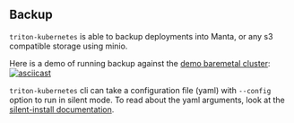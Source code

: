 ## Backup

`triton-kubernetes` is able to backup deployments into Manta, or any s3 compatible storage using minio.

Here is a demo of running backup against the [demo baremetal cluster](https://github.com/joyent/triton-kubernetes/blob/master/docs/guide/bare-metal/cluster.md):
[![asciicast](https://asciinema.org/a/9O7U5UgUtaMZDnARV8KoDahsq.png)](https://asciinema.org/a/9O7U5UgUtaMZDnARV8KoDahsq)

`triton-kubernetes` cli can take a configuration file (yaml) with `--config` option to run in silent mode. To read about the yaml arguments, look at the [silent-install documentation](https://github.com/joyent/triton-kubernetes/tree/master/docs/guide/silent-install-yaml.md).
